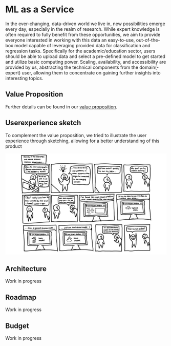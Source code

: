 # ML as a Service

In the ever-changing, data-driven world we live in, new possibilities emerge every day, especially in the realm of research. While expert knowledge is often required to fully benefit from these opportunities, we aim to provide everyone interested in working with this data an easy-to-use, out-of-the-box model capable of leveraging provided data for classification and regression tasks. Specifically for the academic/education sector, users should be able to upload data and select a pre-defined model to get started and utilize basic computing power. Scaling, availability, and accessibility are provided by us, abstracting the technical components from the domain(-expert) user, allowing them to concentrate on gaining further insights into interesting topics.

## Value Proposition
Further details can be found in our [value proposition](https://docs.google.com/document/d/1FxX3pmvXWAWQ9-dPw1ywX_qll5r7SFyholCQi2ff00U/edit).

## Userexperience sketch
To complement the value proposition, we tried to illustrate the user experience through sketching, allowing for a better understanding of this product

![user experience sketch](./docs/UX-sketch.jpeg "Userexperience sketch")

## Architecture
Work in progress

## Roadmap
Work in progress

## Budget
Work in progress